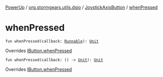 [PowerUp](../../index.md) / [org.stormgears.utils.dsio](../index.md) / [JoystickAxisButton](index.md) / [whenPressed](./when-pressed.md)

# whenPressed

`fun whenPressed(callback: `[`Runnable`](http://docs.oracle.com/javase/8/docs/api/java/lang/Runnable.html)`): `[`Unit`](https://kotlinlang.org/api/latest/jvm/stdlib/kotlin/-unit/index.html)

Overrides [IButton.whenPressed](../-i-button/when-pressed.md)


`fun whenPressed(callback: () -> `[`Unit`](https://kotlinlang.org/api/latest/jvm/stdlib/kotlin/-unit/index.html)`): `[`Unit`](https://kotlinlang.org/api/latest/jvm/stdlib/kotlin/-unit/index.html)

Overrides [IButton.whenPressed](../-i-button/when-pressed.md)

